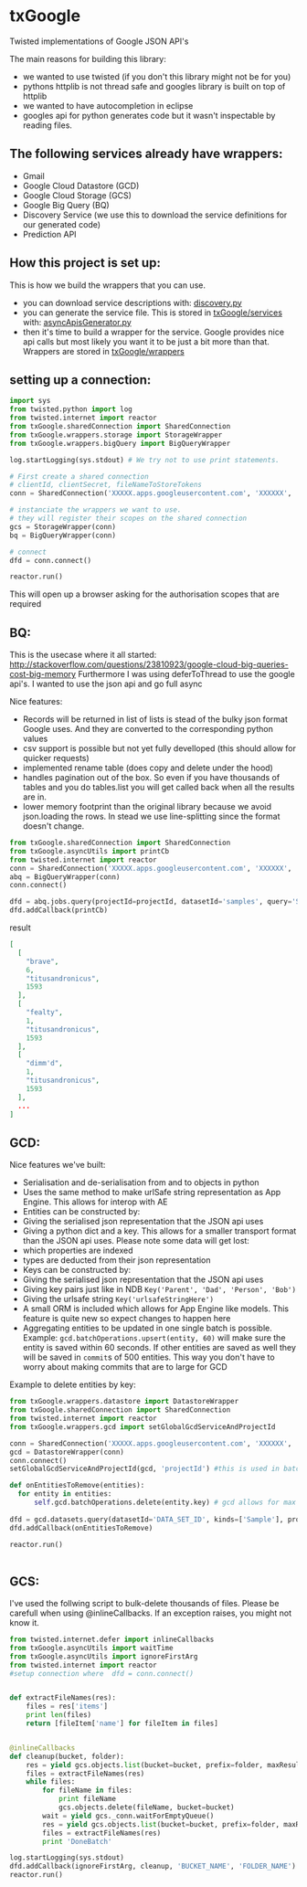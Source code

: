 txGoogle
========

Twisted implementations of Google JSON API's

The main reasons for building this library:
- we wanted to use twisted (if you don't this library might not be for you)
- pythons httplib is not thread safe and googles library is built on top of httplib
- we wanted to have autocompletion in eclipse 
- googles api for python generates code but it wasn't inspectable by reading files.


## The following services already have wrappers:

- Gmail
- Google Cloud Datastore (GCD)
- Google Cloud Storage (GCS)
- Google Big Query (BQ)
- Discovery Service (we use this to download the service definitions for our generated code)
- Prediction API


## How this project is set up:

This is how we build the wrappers that you can use. 

- you can download service descriptions with: [discovery.py](https://github.com/transceptor-technology/txGoogle/blob/master/txGoogle/wrappers/discovery.py)
- you can generate the service file. This is stored in [txGoogle/services](https://github.com/transceptor-technology/txGoogle/tree/master/txGoogle/services) with: [asyncApisGenerator.py](https://github.com/transceptor-technology/txGoogle/blob/master/txGoogle/asyncApisGenerator.py)
- then it's time to build a wrapper for the service. Google provides nice api calls but most likely you want it to be just a bit more than that. Wrappers are stored in [txGoogle/wrappers](https://github.com/transceptor-technology/txGoogle/tree/master/txGoogle/wrappers)



## setting up a connection:

```python
import sys
from twisted.python import log
from twisted.internet import reactor
from txGoogle.sharedConnection import SharedConnection
from txGoogle.wrappers.storage import StorageWrapper
from txGoogle.wrappers.bigQuery import BigQueryWrapper

log.startLogging(sys.stdout) # We try not to use print statements.

# First create a shared connection
# clientId, clientSecret, fileNameToStoreTokens
conn = SharedConnection('XXXXX.apps.googleusercontent.com', 'XXXXXX', 'myCredentials.json')

# instanciate the wrappers we want to use.
# they will register their scopes on the shared connection
gcs = StorageWrapper(conn) 
bq = BigQueryWrapper(conn) 

# connect 
dfd = conn.connect() 

reactor.run()
```
This will open up a browser asking for the authorisation scopes that are required


## BQ:

This is the usecase where it all started: http://stackoverflow.com/questions/23810923/google-cloud-big-queries-cost-big-memory
Furthermore I was using deferToThread to use the google api's. I wanted to use the json api and go full async

Nice features:
 - Records will be returned in list of lists is stead of the bulky json format Google uses. And they are converted to the corresponding python values
 - csv support is possible but not yet fully develloped (this should allow for quicker requests)
 - implemented rename table (does copy and delete under the hood)
 - handles pagination out of the box. So even if you have thousands of tables and you do tables.list you will get called back when all the results are in.
 - lower memory footprint than the original library because we avoid json.loading the rows. In stead we use line-splitting since the format doesn't change.


```python
from txGoogle.sharedConnection import SharedConnection
from txGoogle.asyncUtils import printCb
from twisted.internet import reactor
conn = SharedConnection('XXXXX.apps.googleusercontent.com', 'XXXXXX', 'myCredentials.json')
abq = BigQueryWrapper(conn)
conn.connect()

dfd = abq.jobs.query(projectId=projectId, datasetId='samples', query='SELECT * FROM [publicdata:samples.shakespeare]')
dfd.addCallback(printCb)
```

result

```json
[
  [
    "brave", 
    6, 
    "titusandronicus", 
    1593
  ], 
  [
    "fealty", 
    1, 
    "titusandronicus", 
    1593
  ], 
  [
    "dimm'd", 
    1, 
    "titusandronicus", 
    1593
  ],
  ...
]
```

## GCD:

Nice features we've built:

- Serialisation and de-serialisation from and to objects in python
- Uses the same method to make urlSafe string representation as App Engine. This allows for interop with AE
- Entities can be constructed by:
 - Giving the serialised json representation that the JSON api uses
 - Giving a python dict and a key. This allows for a smaller transport format than the JSON api uses. Please note some data will get lost:
  - which properties are indexed
  - types are deducted from their json representation
 - Keys can be constructed by:
  - Giving the serialised json representation that the JSON api uses
  - Giving key pairs just like in NDB `Key('Parent', 'Dad', 'Person', 'Bob')`
  - Giving the urlsafe string `Key('urlsafeStringHere')`
 - A small ORM is included which allows for App Engine like models. This feature is quite new so expect changes to happen here
 - Aggregating entities to be updated in one single batch is possible. Example: `gcd.batchOperations.upsert(entity, 60)` will make sure the entity is saved within 60 seconds. If other entities are saved as well they will be saved in `commit`s of 500 entities. This way you don't have to worry about making commits that are to large for GCD

Example to delete entities by key:

```python
from txGoogle.wrappers.datastore import DatastoreWrapper
from txGoogle.sharedConnection import SharedConnection
from twisted.internet import reactor
from txGoogle.wrappers.gcd import setGlobalGcdServiceAndProjectId

conn = SharedConnection('XXXXX.apps.googleusercontent.com', 'XXXXXX', 'myCredentials.json')
gcd = DatastoreWrapper(conn)
conn.connect()
setGlobalGcdServiceAndProjectId(gcd, 'projectId') #this is used in batch operations. 

def onEntitiesToRemove(entities):
  for entity in entities:
      self.gcd.batchOperations.delete(entity.key) # gcd allows for max 500 entities per "commit" so we batch them up
        
dfd = gcd.datasets.query(datasetId='DATA_SET_ID', kinds=['Sample'], properties=['__key__'], limit=5000)
dfd.addCallback(onEntitiesToRemove)

reactor.run()
  
```


## GCS:

I've used the follwing script to bulk-delete thousands of files. Please be carefull when using @inlineCallbacks. If an exception raises, you might not know it. 


```python
from twisted.internet.defer import inlineCallbacks
from txGoogle.asyncUtils import waitTime
from txGoogle.asyncUtils import ignoreFirstArg
from twisted.internet import reactor
#setup connection where  dfd = conn.connect()


def extractFileNames(res):
    files = res['items']
    print len(files)
    return [fileItem['name'] for fileItem in files]


@inlineCallbacks
def cleanup(bucket, folder):
    res = yield gcs.objects.list(bucket=bucket, prefix=folder, maxResults=10000)
    files = extractFileNames(res)
    while files:
        for fileName in files:
            print fileName
            gcs.objects.delete(fileName, bucket=bucket)
        wait = yield gcs._conn.waitForEmptyQueue()
        res = yield gcs.objects.list(bucket=bucket, prefix=folder, maxResults=10000)
        files = extractFileNames(res)
        print 'DoneBatch'

log.startLogging(sys.stdout)
dfd.addCallback(ignoreFirstArg, cleanup, 'BUCKET_NAME', 'FOLDER_NAME')
reactor.run()
```
